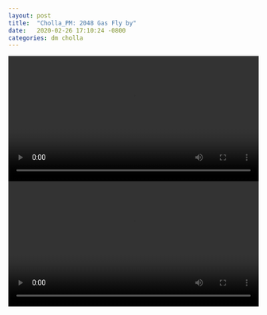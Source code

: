 ```yaml
---
layout: post
title:  "Cholla_PM: 2048 Gas Fly by"
date:   2020-02-26 17:10:24 -0800
categories: dm cholla
---
```



<div style="text-align: center">
<video src="{{ site.url }}assets/videos/cosmo_fly_4k_10240_gas.mp4" width="100%"  height="auto" controls preload> </video>
</div>



<div style="text-align: center">
<video src="{{ site.url }}assets/videos/cosmo_fly_4k_10240_gas_0.mp4" width="100%"  height="auto" controls preload> </video>
</div>
